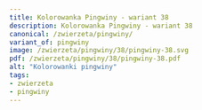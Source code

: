 ```yaml
---
title: Kolorowanka Pingwiny - wariant 38
description: Kolorowanka Pingwiny - wariant 38
canonical: /zwierzeta/pingwiny/
variant_of: pingwiny
image: /zwierzeta/pingwiny/38/pingwiny-38.svg
pdf: /zwierzeta/pingwiny/38/pingwiny-38.pdf
alt: "Kolorowanki pingwiny"
tags:
- zwierzeta
- pingwiny
---
```

